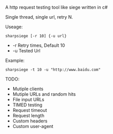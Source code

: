 ﻿A http request testing tool like siege written in c#

Single thread, single url, retry N.

Useage:

	sharpsiege [-r 10] {-u url}

* -r Retry times, Default 10
* -u Tested Url

Example:

	sharpsiege -t 10 -u "http://www.baidu.com"

TODO:
	
* Mutiple clients	
* Mutiple URLs and random hits
* File input URLs
* TIMED testing
* Request timeout
* Request length
* Custom headers
* Custom user-agent